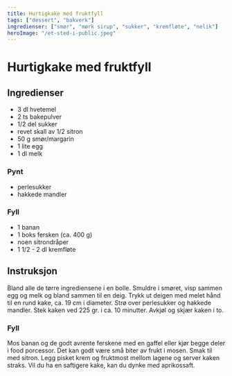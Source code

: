 ```yaml
---
title: Hurtigkake med fruktfyll
tags: ["dessert", "bakverk"]
ingredienser: ["smør", "mørk sirup", "sukker", "kremfløte", "nelik"]
heroImage: "/et-sted-i-public.jpeg"
---
```


# Hurtigkake med fruktfyll

## Ingredienser

- 3 dl hvetemel
- 2 ts bakepulver
- 1/2 del sukker
- revet skall av 1/2 sitron
- 50 g smør/margarin
- 1 lite egg
- 1 dl melk

### Pynt

- perlesukker
- hakkede mandler

### Fyll

- 1 banan
- 1 boks fersken (ca. 400 g)
- noen sitrondråper
- 1 1/2 - 2 dl kremfløte

## Instruksjon

Bland alle de tørre ingrediensene i en bolle. Smuldre i smøret, visp sammen egg og melk og bland sammen til en deig. Trykk ut deigen med melet hånd til en rund kake, ca. 19 cm i diameter. Strø over perlesukker og hakkede mandler. Stek kaken ved 225 gr. i ca. 10 minutter. Avkjøl og skjær kaken i to.

### Fyll

Mos banan og de godt avrente ferskene med en gaffel eller kjør begge deler i food porcessor. Det kan godt være små biter av frukt i mosen. Smak til med sitron. Legg pisket krem og fruktmost mellom lagene og server kaken straks. Vil du ha en saftigere kake, kan du dynke med aprikossaft.
